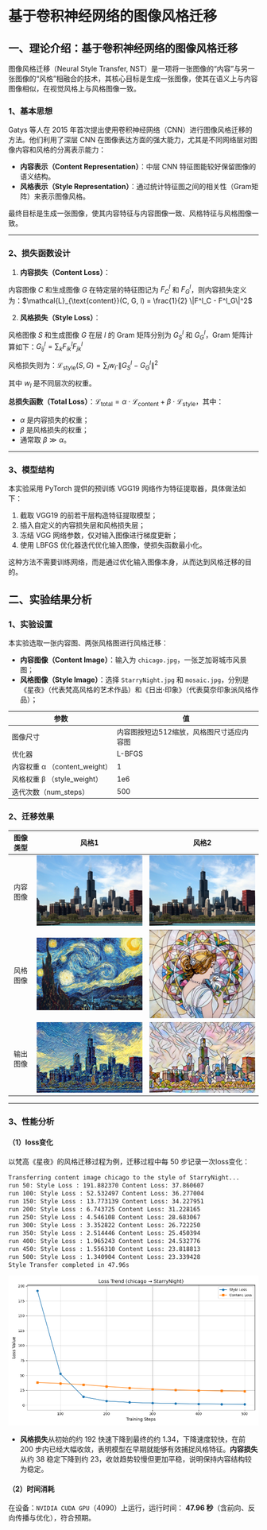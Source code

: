 # 基于卷积神经网络的图像风格迁移

## 一、理论介绍：基于卷积神经网络的图像风格迁移

图像风格迁移（Neural Style Transfer, NST）是一项将一张图像的“内容”与另一张图像的“风格”相融合的技术，其核心目标是生成一张图像，使其在语义上与内容图像相似，在视觉风格上与风格图像一致。

### 1、基本思想

Gatys 等人在 2015 年首次提出使用卷积神经网络（CNN）进行图像风格迁移的方法。他们利用了深层 CNN 在图像表达方面的强大能力，尤其是不同网络层对图像内容和风格的分离表示能力：

- **内容表示（Content Representation）**：中层 CNN 特征图能较好保留图像的语义结构。
- **风格表示（Style Representation）**：通过统计特征图之间的相关性（Gram矩阵）来表示图像风格。

最终目标是生成一张图像，使其内容特征与内容图像一致、风格特征与风格图像一致。

------

### 2、损失函数设计

1. **内容损失（Content Loss）**：

内容图像 $C$ 和生成图像 $G$ 在特定层的特征图记为 $F^l_C$ 和 $F^l_G$，则内容损失定义为：$\mathcal{L}_{\text{content}}(C, G, l) = \frac{1}{2} \|F^l_C - F^l_G\|^2$

2. **风格损失（Style Loss）**：

风格图像 $S$ 和生成图像 $G$ 在层 $l$ 的 Gram 矩阵分别为 $G^l_S$ 和 $G^l_G$，Gram 矩阵计算如下：$G^l_{ij} = \sum_k F^l_{ik} F^l_{jk}$

风格损失则为：$\mathcal{L}_{\text{style}}(S, G) = \sum_l w_l \cdot \|G^l_S - G^l_G\|^2$

其中 $w_l$ 是不同层次的权重。

**总损失函数（Total Loss）**：$\mathcal{L}_{\text{total}} = \alpha \cdot \mathcal{L}_{\text{content}} + \beta \cdot \mathcal{L}_{\text{style}}$，其中：

- $\alpha$ 是内容损失的权重；
- $\beta$ 是风格损失的权重；
- 通常取 $\beta \gg \alpha$。

------

### 3、模型结构

本实验采用 PyTorch 提供的预训练 VGG19 网络作为特征提取器，具体做法如下：

1. 截取 VGG19 的前若干层构造特征提取模型；
2. 插入自定义的内容损失层和风格损失层；
3. 冻结 VGG 网络参数，仅对输入图像进行梯度更新；
4. 使用 LBFGS 优化器迭代优化输入图像，使损失函数最小化。

这种方法不需要训练网络，而是通过优化输入图像本身，从而达到风格迁移的目的。


## 二、实验结果分析

### 1、实验设置

本实验选取一张内容图、两张风格图进行风格迁移：

- **内容图像（Content Image）**：输入为 `chicago.jpg`，一张芝加哥城市风景图；
- **风格图像（Style Image）**：选择 `StarryNight.jpg` 和 `mosaic.jpg`，分别是《星夜》（代表梵高风格的艺术作品）和《日出·印象》（代表莫奈印象派风格作品）；

| 参数                          | 值                                        |
| ----------------------------- | ----------------------------------------- |
| 图像尺寸                      | 内容图按短边512缩放，风格图尺寸适应内容图 |
| 优化器                        | L-BFGS                                    |
| 内容权重 α （content_weight） | 1                                         |
| 风格权重 β （style_weight）   | 1e6                                       |
| 迭代次数（num_steps）         | 500                                       |

### 2、迁移效果

| 图像类型 | 风格1                                                        | 风格2                                                        |
| :-----: | :----------------------------------------------------------: | :----------------------------------------------------------: |
| 内容图像 | <img src="img_data\chicago.jpg" alt="chicago" width = 400 /> | <img src="img_data\chicago.jpg" alt="chicago" width = 400/> |
| 风格图像 | <img src="img_data\StarryNight.jpg" alt="StarryNight" width = 400 /> | <img src="img_data\mosaic.jpg" alt="mosaic" width = 350 /> |
| 输出图像 | <img src="output\notRT_chicago(StarryNight).png" alt="notRT_chicago(StarryNight)" width = 400 /> | <img src="output\notRT_chicago(mosaic).png" alt="notRT_chicago(mosaic)" width = 400 /> |

------

### 3、性能分析

#### （1）loss变化

以梵高《星夜》的风格迁移过程为例，迁移过程中每 50 步记录一次loss变化：

```
Transferring content image chicago to the style of StarryNight...
run 50: Style Loss : 191.882370 Content Loss: 37.860607
run 100: Style Loss : 52.532497 Content Loss: 36.277004
run 150: Style Loss : 13.773139 Content Loss: 34.227951
run 200: Style Loss : 6.743725 Content Loss: 31.228165
run 250: Style Loss : 4.546108 Content Loss: 28.683067
run 300: Style Loss : 3.352822 Content Loss: 26.722250
run 350: Style Loss : 2.514446 Content Loss: 25.450394
run 400: Style Loss : 1.965243 Content Loss: 24.532776
run 450: Style Loss : 1.556310 Content Loss: 23.818813
run 500: Style Loss : 1.340904 Content Loss: 23.339428
Style Transfer completed in 47.96s

```

<img src="output\loss_trend.png" alt="loss_trend" style="zoom: 67%;" />

- **风格损失**从初始的约 192 快速下降到最终的约 1.34，下降速度较快，在前 200 步内已经大幅收敛，表明模型在早期就能够有效捕捉风格特征。**内容损失**从约 38 稳定下降到约 23，收敛趋势较慢但更加平稳，说明保持内容结构较为稳定。

#### （2）时间消耗

在设备：`NVIDIA CUDA GPU`（4090）上运行，运行时间： **47.96 秒**（含前向、反向传播与优化），符合预期。
